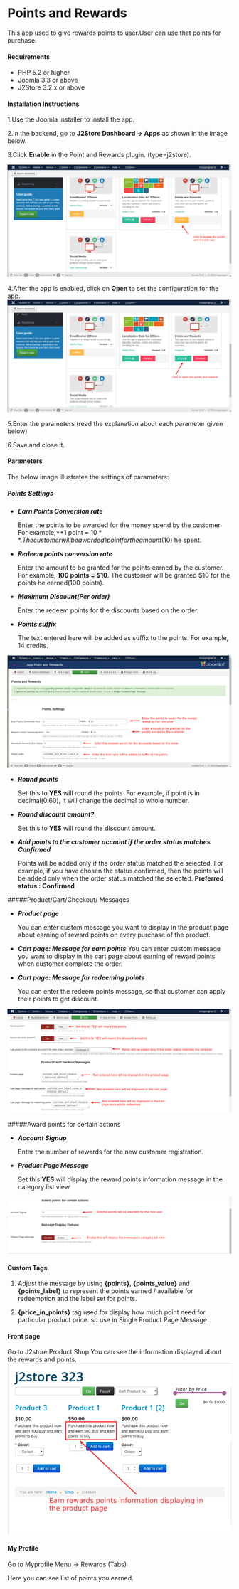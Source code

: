 # Points and Rewards

This app used to give rewards points to user.User can use that points for purchase.

#### Requirements

* PHP 5.2 or higher
* Joomla 3.3 or above
* J2Store 3.2.x or above

#### Installation Instructions
1.Use the Joomla installer to install the app.

2.In the backend, go to **J2Store Dashboard -> Apps** as shown in the image below. 

3.Click **Enable** in the Point and Rewards plugin. (type=j2store). 

![](assets/images/pointsandrewards_enable.png)

4.After the app is enabled, click on **Open** to set the configuration for the app.
![](assets/images/pointsandrewards_open.png)

5.Enter the parameters (read the explanation about each parameter given below)

6.Save and close it.

#### Parameters
The below image illustrates the settings of parameters:

##### Points Settings
* ***Earn Points Conversion rate***

     Enter the points to be awarded for the money spend by the customer. For example,**1 point = $10**. The customer will be awarded 1 point for the amount($10) he spent.
     
* ***Redeem points conversion rate***

     Enter the amount to be granted for the points earned by the customer. For example, **100 points = $10**. The customer will be granted $10 for the points he earned(100 points).
     
* ***Maximum Discount(Per order)***

     Enter the redeem points for the discounts based on the order.
     
* ***Points suffix***

     The text entered here will be added as suffix to the points. For example, 14 credits.
     
![](assets/images/pointsandrewards_setting1.png)

* ***Round points***

     Set this to **YES** will round the points. For example, if point is in decimal(0.60), it will change the decimal to whole number.
     
* ***Round discount amount?***

     Set this to **YES** will round the discount amount.
     
* ***Add points to the customer account if the order status matches Confirmed***

     Points will be added only if the order status matched the selected. For example, if you have chosen the status confirmed, then the points will be added only when the order status matched the selected. **Preferred status : Confirmed**
     
#####Product/Cart/Checkout/ Messages

* ***Product page***

     You can enter custom message you want to display in the product page about earning of reward points on every purchase of the product.
     
* ***Cart page: Message for earn points***
     You can enter custom message you want to display in the cart page about earning of reward points when customer complete the order.
     
* ***Cart page: Message for redeeming points***

     You can enter the redeem points message, so that customer can apply their points to get discount.
     
![](assets/images/pointsandrewards_setting2.png)

#####Award points for certain actions

* ***Account Signup***

     Enter the number of rewards for the new customer registration.
     
* ***Product Page Message***

     Set this **YES** will display the reward points information message in the category list view.
     
![](assets/images/pointsandrewards_setting3.png)
     
    
#### Custom Tags 
  1. Adjust the message by using **{points}**, **{points_value}** and **{points_label}** to represent the points earned / available for redeemption and the label set for points.
  
  2. **{price_in_points}** tag used for display how much point need for particular product price. so use in Single Product Page Message.
  
#### Front page
Go to J2store Product Shop 
You can see the information displayed about the rewards and points.
![](product_page.png)



#### My Profile
 Go to Myprofile Menu -> Rewards (Tabs)
  
  Here you can see list of points you earned.
  



 